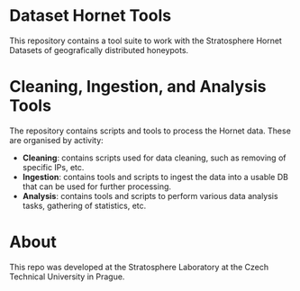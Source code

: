 # Dataset Hornet Tools

This repository contains a tool suite to work with the Stratosphere Hornet Datasets of geografically distributed honeypots.

# Cleaning, Ingestion, and Analysis Tools

The repository contains scripts and tools to process the Hornet data. These are organised by activity:

 - **Cleaning**: contains scripts used for data cleaning, such as removing of specific IPs, etc.
 - **Ingestion**: contains tools and scripts to ingest the data into a usable DB that can be used for further processing.
 - **Analysis**: contains tools and scripts to perform various data analysis tasks, gathering of statistics, etc.

# About

This repo was developed at the Stratosphere Laboratory at the Czech Technical University in Prague.
